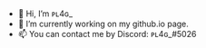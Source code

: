 - 👋 Hi, I’m ᴘʟ4ɢ_ 
- 📄 I’m currently working on my github.io page.
- 📫 You can contact me by Discord: ᴘʟ4ɢ_#5026

